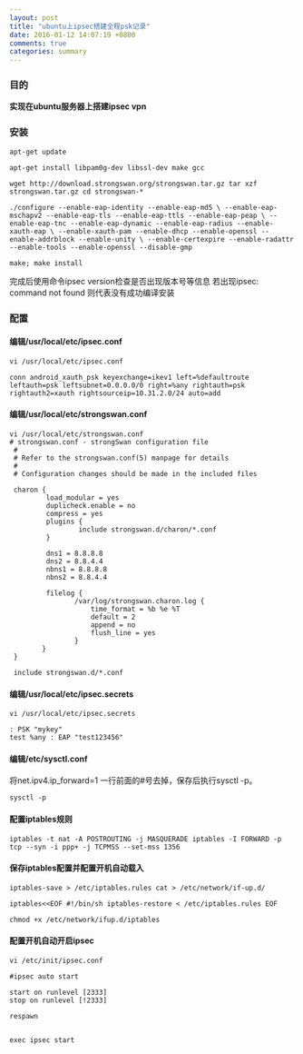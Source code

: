 ```yaml
---
layout: post
title: "ubuntu上ipsec搭建全程psk记录"
date: 2016-01-12 14:07:19 +0800
comments: true
categories: summary
---
```


### 目的
**实现在ubuntu服务器上搭建ipsec vpn**

### 安装
	apt-get update
	
	apt-get install libpam0g-dev libssl-dev make gcc
	
	wget http://download.strongswan.org/strongswan.tar.gz tar xzf strongswan.tar.gz cd strongswan-*
	
	./configure --enable-eap-identity --enable-eap-md5 \ --enable-eap-mschapv2 --enable-eap-tls --enable-eap-ttls --enable-eap-peap \ --enable-eap-tnc --enable-eap-dynamic --enable-eap-radius --enable-xauth-eap \ --enable-xauth-pam --enable-dhcp --enable-openssl --enable-addrblock --enable-unity \ --enable-certexpire --enable-radattr --enable-tools --enable-openssl --disable-gmp 
	
	make; make install

完成后使用命令ipsec version检查是否出现版本号等信息
若出现ipsec: command not found 则代表没有成功编译安装

### 配置
#### 编辑/usr/local/etc/ipsec.conf
	vi /usr/local/etc/ipsec.conf
	
	conn android_xauth_psk keyexchange=ikev1 left=%defaultroute leftauth=psk leftsubnet=0.0.0.0/0 right=%any rightauth=psk rightauth2=xauth rightsourceip=10.31.2.0/24 auto=add
	
#### 编辑/usr/local/etc/strongswan.conf
	vi /usr/local/etc/strongswan.conf	
	# strongswan.conf - strongSwan configuration file
	 #
	 # Refer to the strongswan.conf(5) manpage for details
	 #
	 # Configuration changes should be made in the included files
	 
	 charon {
	         load_modular = yes
	         duplicheck.enable = no
	         compress = yes
	         plugins {
	                 include strongswan.d/charon/*.conf
	         }
	 
	         dns1 = 8.8.8.8
	         dns2 = 8.8.4.4
	         nbns1 = 8.8.8.8
	         nbns2 = 8.8.4.4
	 
	         filelog {
	                /var/log/strongswan.charon.log {
	                    time_format = %b %e %T
	                    default = 2
	                    append = no
	                    flush_line = yes
	                }
	        }
	 }
	 
	 include strongswan.d/*.conf

#### 编辑/usr/local/etc/ipsec.secrets
	vi /usr/local/etc/ipsec.secrets
	
	: PSK "mykey"
	test %any : EAP "test123456"

#### 编辑/etc/sysctl.conf
将net.ipv4.ip_forward=1
一行前面的#号去掉，保存后执行sysctl -p。 

	sysctl -p
	
#### 配置iptables规则
	iptables -t nat -A POSTROUTING -j MASQUERADE iptables -I FORWARD -p tcp --syn -i ppp+ -j TCPMSS --set-mss 1356 
	
#### 保存iptables配置并配置开机自动载入
	iptables-save > /etc/iptables.rules cat > /etc/network/if-up.d/
	
	iptables<<EOF #!/bin/sh iptables-restore < /etc/iptables.rules EOF
	
	chmod +x /etc/network/ifup.d/iptables

#### 配置开机自动开启ipsec
	vi /etc/init/ipsec.conf
	
	#ipsec auto start
	
	start on runlevel [2333]
	stop on runlevel [!2333]
	
	respawn
	
	 
	exec ipsec start

